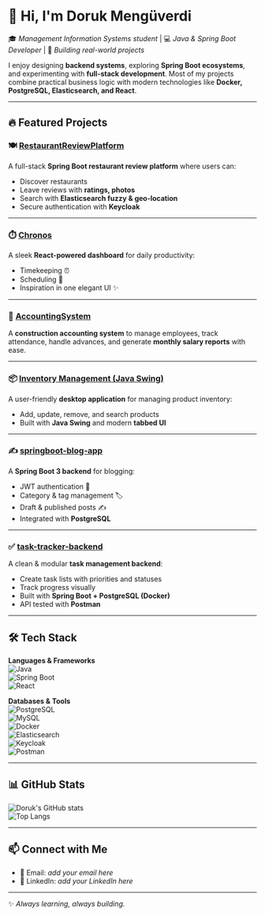 # 👋 Hi, I'm Doruk Mengüverdi  

🎓 *Management Information Systems student* | 💻 *Java & Spring Boot Developer* | 🚀 *Building real-world projects*  

I enjoy designing **backend systems**, exploring **Spring Boot ecosystems**, and experimenting with **full-stack development**. Most of my projects combine practical business logic with modern technologies like **Docker, PostgreSQL, Elasticsearch, and React**.  

---

## 🔥 Featured Projects  

### 🍽️ [RestaurantReviewPlatform](https://github.com/dorukmenguverdi/RestaurantReviewPlatform)  
A full-stack **Spring Boot restaurant review platform** where users can:  
- Discover restaurants  
- Leave reviews with **ratings, photos**  
- Search with **Elasticsearch fuzzy & geo-location**  
- Secure authentication with **Keycloak**  

---

### ⏱️ [Chronos](https://github.com/dorukmenguverdi/Chronos)  
A sleek **React-powered dashboard** for daily productivity:  
- Timekeeping ⏰  
- Scheduling 📅  
- Inspiration in one elegant UI ✨  

---

### 🧮 [AccountingSystem](https://github.com/dorukmenguverdi/AccountingSystem)  
A **construction accounting system** to manage employees, track attendance, handle advances, and generate **monthly salary reports** with ease.  

---

### 📦 [Inventory Management (Java Swing)](https://github.com/dorukmenguverdi/inventory-management-java)  
A user-friendly **desktop application** for managing product inventory:  
- Add, update, remove, and search products  
- Built with **Java Swing** and modern **tabbed UI**  

---

### ✍️ [springboot-blog-app](https://github.com/dorukmenguverdi/springboot-blog-app)  
A **Spring Boot 3 backend** for blogging:  
- JWT authentication 🔑  
- Category & tag management 🏷️  
- Draft & published posts ✍️  
- Integrated with **PostgreSQL**  

---

### ✅ [task-tracker-backend](https://github.com/dorukmenguverdi/task-tracker-backend)  
A clean & modular **task management backend**:  
- Create task lists with priorities and statuses  
- Track progress visually  
- Built with **Spring Boot + PostgreSQL (Docker)**  
- API tested with **Postman**  

---

## 🛠 Tech Stack  

**Languages & Frameworks**  
![Java](https://img.shields.io/badge/Java-ED8B00?style=for-the-badge&logo=openjdk&logoColor=white)  
![Spring Boot](https://img.shields.io/badge/Spring_Boot-6DB33F?style=for-the-badge&logo=springboot&logoColor=white)  
![React](https://img.shields.io/badge/React-20232A?style=for-the-badge&logo=react&logoColor=61DAFB)  

**Databases & Tools**  
![PostgreSQL](https://img.shields.io/badge/PostgreSQL-316192?style=for-the-badge&logo=postgresql&logoColor=white)  
![MySQL](https://img.shields.io/badge/MySQL-4479A1?style=for-the-badge&logo=mysql&logoColor=white)  
![Docker](https://img.shields.io/badge/Docker-2496ED?style=for-the-badge&logo=docker&logoColor=white)  
![Elasticsearch](https://img.shields.io/badge/Elasticsearch-005571?style=for-the-badge&logo=elasticsearch&logoColor=white)  
![Keycloak](https://img.shields.io/badge/Keycloak-2C2C2C?style=for-the-badge&logo=keycloak&logoColor=white)  
![Postman](https://img.shields.io/badge/Postman-FF6C37?style=for-the-badge&logo=postman&logoColor=white)  

---

## 📊 GitHub Stats  

![Doruk's GitHub stats](https://github-readme-stats.vercel.app/api?username=dorukmenguverdi&show_icons=true&theme=radical)  
![Top Langs](https://github-readme-stats.vercel.app/api/top-langs/?username=dorukmenguverdi&layout=compact&theme=radical)  

---

## 📫 Connect with Me  

- 📧 Email: *add your email here*  
- 💼 LinkedIn: *add your LinkedIn here*  

---
✨ *Always learning, always building.*  
